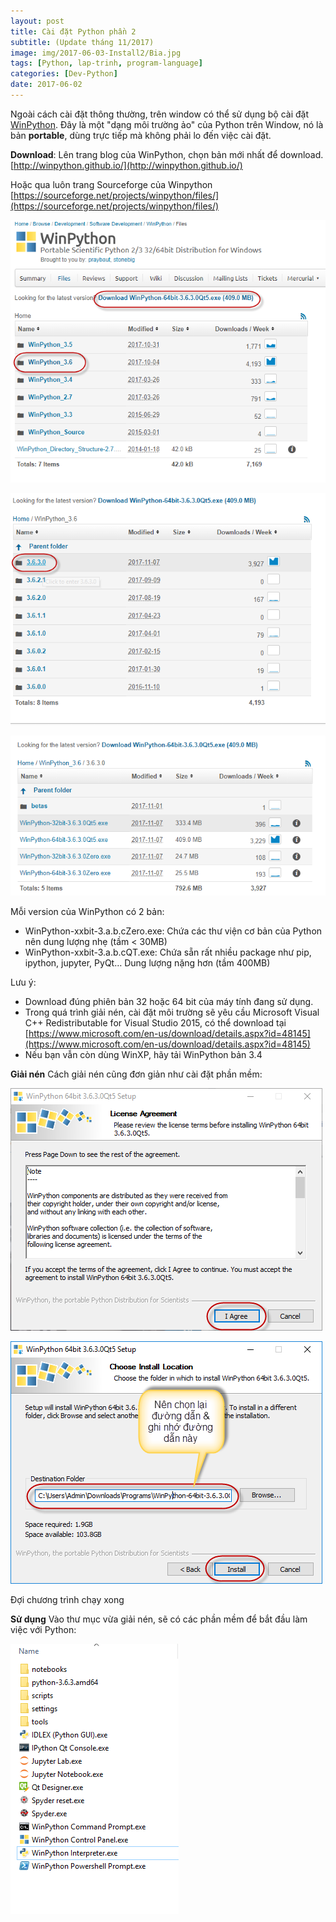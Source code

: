 ```yaml
---
layout: post
title: Cài đặt Python phần 2
subtitle: (Update tháng 11/2017)
image: img/2017-06-03-Install2/Bia.jpg
tags: [Python, lap-trinh, program-language]
categories: [Dev-Python]
date: 2017-06-02
---
```



Ngoài cách cài đặt thông thường, trên window có thể sử dụng bộ cài đặt [WinPython](http://winpython.github.io/). Đây là một "dạng môi trường ảo" của Python trên Window, nó là bản **portable**, dùng trực tiếp mà không phải lo đến việc cài đặt.

**Download**:
Lên trang blog của WinPython, chọn bản mới nhất để download.
[http://winpython.github.io/](http://winpython.github.io/)

Hoặc qua luôn trang Sourceforge của Winpython
[https://sourceforge.net/projects/winpython/files/](https://sourceforge.net/projects/winpython/files/)

![Install](/img/2017-06-03-Install2/LuaChon1.png)

![Install](/img/2017-06-03-Install2/LuaChon2.png)

![Install](/img/2017-06-03-Install2/LuaChon3.png)

Mỗi version của WinPython có 2 bản: 
- WinPython-xxbit-3.a.b.cZero.exe: Chứa các thư viện cơ bản của Python nên dung lượng nhẹ (tầm < 30MB)
- WinPython-xxbit-3.a.b.cQT.exe: Chứa sẵn rất nhiều package như pip, ipython, jupyter, PyQt… Dung lượng nặng hơn (tầm 400MB)

Lưu ý:
- Download đúng phiên bản 32 hoặc 64 bit của máy tính đang sử dụng.
- Trong quá trình giải nén, cài đặt môi trường sẽ yêu cầu Microsoft Visual C++ Redistributable for Visual Studio 2015, có thể download tại [https://www.microsoft.com/en-us/download/details.aspx?id=48145](https://www.microsoft.com/en-us/download/details.aspx?id=48145)
- Nếu bạn vẫn còn dùng WinXP, hãy tải WinPython bản 3.4


**Giải nén**
Cách giải nén cũng đơn giản như cài đặt phần mềm:

![Install](/img/2017-06-03-Install2/Install1.png)

![Install](/img/2017-06-03-Install2/Install2.png)

Đợi chương trình chạy xong

**Sử dụng**
Vào thư mục vừa giải nén, sẽ có các phần mềm để bắt đầu làm việc với Python:

![Install](/img/2017-06-03-Install2/Install3.png)

